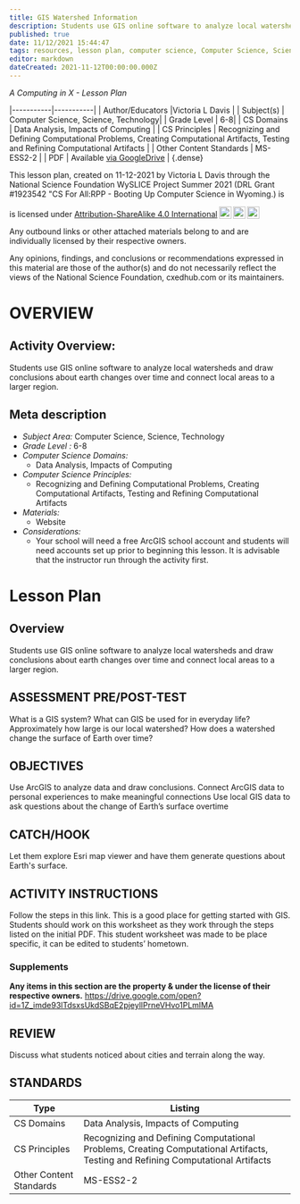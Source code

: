 ```yaml
---
title: GIS Watershed Information
description: Students use GIS online software to analyze local watersheds and draw conclusions about earth changes over time and connect local areas to a larger region.
published: true
date: 11/12/2021 15:44:47
tags: resources, lesson plan, computer science, Computer Science, Science, Technology 
editor: markdown
dateCreated: 2021-11-12T00:00:00.000Z
---
```

*A Computing in X - Lesson Plan*

|-----------|-----------|
| Author/Educators |Victoria L Davis |
| Subject(s) | Computer Science, Science, Technology|
| Grade Level | 6-8|
| CS Domains | Data Analysis, Impacts of Computing |
| CS Principles | Recognizing and Defining Computational Problems, Creating Computational Artifacts, Testing and Refining Computational Artifacts |
| Other Content Standards | MS-ESS2-2 | 
| PDF | Available [via GoogleDrive](https://drive.google.com/open?id=1zigiU7QrepPfSY43WkgEeHesXVyJ4JZ1) |
{.dense}






This lesson plan, created on 11-12-2021 by Victoria L Davis through the National Science Foundation WySLICE Project Summer 2021 (DRL Grant #1923542 "CS For All:RPP - Booting Up Computer Science in Wyoming.) is  <p xmlns:cc="http://creativecommons.org/ns#" >  is licensed under <a href="http://creativecommons.org/licenses/by-sa/4.0/?ref=chooser-v1" target="_blank" rel="license noopener noreferrer" style="display:inline-block;">Attribution-ShareAlike 4.0 International<img style="height:22px!important;margin-left:3px;vertical-align:text-bottom;" src="https://mirrors.creativecommons.org/presskit/icons/cc.svg?ref=chooser-v1"><img style="height:22px!important;margin-left:3px;vertical-align:text-bottom;" src="https://mirrors.creativecommons.org/presskit/icons/by.svg?ref=chooser-v1"><img style="height:22px!important;margin-left:3px;vertical-align:text-bottom;" src="https://mirrors.creativecommons.org/presskit/icons/sa.svg?ref=chooser-v1"></a></p>


Any outbound links or other attached materials belong to and are individually licensed by their respective owners. 


Any opinions, findings, and conclusions or recommendations expressed in this material are those of the author(s) and do not necessarily reflect the views of the National Science Foundation, cxedhub.com or its maintainers.


# OVERVIEW
## Activity Overview:  
Students use GIS online software to analyze local watersheds and draw conclusions about earth changes over time and connect local areas to a larger region.
## Meta description
+ *Subject Area:* Computer Science, Science, Technology 
+ *Grade Level :* 6-8 
+ *Computer Science Domains:*
   + Data Analysis, Impacts of Computing
+ *Computer Science Principles:*
   + Recognizing and Defining Computational Problems, Creating Computational Artifacts, Testing and Refining Computational Artifacts
+ *Materials:* 
   + Website
+ *Considerations:*
   + Your school will need a free ArcGIS school account and students will need accounts set up prior to beginning this lesson. It is advisable that the instructor run through the activity first.


# Lesson Plan
## Overview
Students use GIS online software to analyze local watersheds and draw conclusions about earth changes over time and connect local areas to a larger region.
## ASSESSMENT PRE/POST-TEST
What is a GIS system?
What can GIS be used for in everyday life?
Approximately how large is our local watershed?
How does a watershed change the surface of Earth over time?
## OBJECTIVES
Use ArcGIS to analyze data and draw conclusions.
Connect ArcGIS data to personal experiences to make meaningful connections
Use local GIS data to ask questions about the change of Earth’s surface overtime


## CATCH/HOOK
Let them explore Esri map viewer and have them generate questions about Earth's surface.


## ACTIVITY INSTRUCTIONS
Follow the steps in this link. This is a good place for getting started with GIS. Students should work on this worksheet as they work through the steps listed on the initial PDF. This student worksheet was made to be place specific, it can be edited to students’ hometown.


### Supplements
**Any items in this section are the property & under the license of their respective owners.**
https://drive.google.com/open?id=1Z_imde93lTdsxsUkdSBqE2pjeyllPrneVHvo1PLmlMA




## REVIEW
Discuss what students noticed about cities and terrain along the way.
## STANDARDS        
| Type | Listing | 
|-----------|-----------|
| CS Domains  | Data Analysis, Impacts of Computing|
| CS Principles   | Recognizing and Defining Computational Problems, Creating Computational Artifacts, Testing and Refining Computational Artifacts|
| Other Content Standards | MS-ESS2-2  |